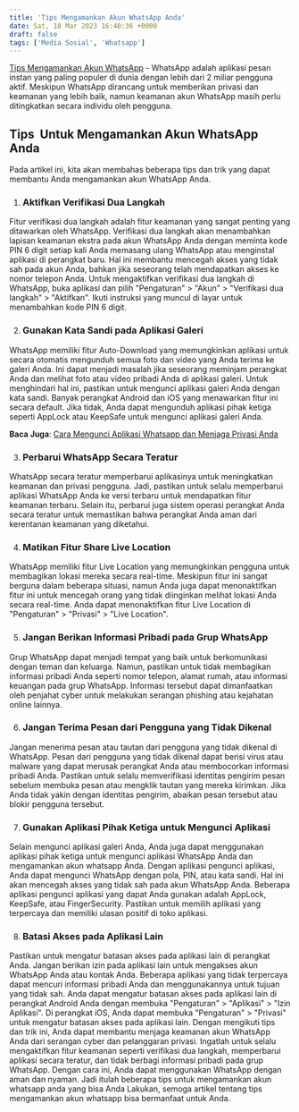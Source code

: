 ```yaml
---
title: 'Tips Mengamankan Akun WhatsApp Anda'
date: Sat, 18 Mar 2023 16:40:36 +0000
draft: false
tags: ['Media Sosial', 'Whatsapp']
---
```


[Tips Mengamankan Akun WhatsApp](https://faq.whatsapp.com/id/android/26000245/?category=5245250) - WhatsApp adalah aplikasi pesan instan yang paling populer di dunia dengan lebih dari 2 miliar pengguna aktif. Meskipun WhatsApp dirancang untuk memberikan privasi dan keamanan yang lebih baik, namun keamanan akun WhatsApp masih perlu ditingkatkan secara individu oleh pengguna.

Tips  Untuk Mengamankan Akun WhatsApp Anda
------------------------------------------

Pada artikel ini, kita akan membahas beberapa tips dan trik yang dapat membantu Anda mengamankan akun WhatsApp Anda.

1.  ### Aktifkan Verifikasi Dua Langkah
    

Fitur verifikasi dua langkah adalah fitur keamanan yang sangat penting yang ditawarkan oleh WhatsApp. Verifikasi dua langkah akan menambahkan lapisan keamanan ekstra pada akun WhatsApp Anda dengan meminta kode PIN 6 digit setiap kali Anda memasang ulang WhatsApp atau menginstal aplikasi di perangkat baru. Hal ini membantu mencegah akses yang tidak sah pada akun Anda, bahkan jika seseorang telah mendapatkan akses ke nomor telepon Anda. Untuk mengaktifkan verifikasi dua langkah di WhatsApp, buka aplikasi dan pilih "Pengaturan" > "Akun" > "Verifikasi dua langkah" > "Aktifkan". Ikuti instruksi yang muncul di layar untuk menambahkan kode PIN 6 digit.

2.  ### Gunakan Kata Sandi pada Aplikasi Galeri
    

WhatsApp memiliki fitur Auto-Download yang memungkinkan aplikasi untuk secara otomatis mengunduh semua foto dan video yang Anda terima ke galeri Anda. Ini dapat menjadi masalah jika seseorang meminjam perangkat Anda dan melihat foto atau video pribadi Anda di aplikasi galeri. Untuk menghindari hal ini, pastikan untuk mengunci aplikasi galeri Anda dengan kata sandi. Banyak perangkat Android dan iOS yang menawarkan fitur ini secara default. Jika tidak, Anda dapat mengunduh aplikasi pihak ketiga seperti AppLock atau KeepSafe untuk mengunci aplikasi galeri Anda.

**Baca Juga**: [Cara Mengunci Aplikasi Whatsapp dan Menjaga Privasi Anda](https://blog.ajiekusumadhany.com/cara-mengunci-aplikasi-whatsapp/)

3.  ### Perbarui WhatsApp Secara Teratur
    

WhatsApp secara teratur memperbarui aplikasinya untuk meningkatkan keamanan dan privasi pengguna. Jadi, pastikan untuk selalu memperbarui aplikasi WhatsApp Anda ke versi terbaru untuk mendapatkan fitur keamanan terbaru. Selain itu, perbarui juga sistem operasi perangkat Anda secara teratur untuk memastikan bahwa perangkat Anda aman dari kerentanan keamanan yang diketahui.

4.  ### Matikan Fitur Share Live Location
    

WhatsApp memiliki fitur Live Location yang memungkinkan pengguna untuk membagikan lokasi mereka secara real-time. Meskipun fitur ini sangat berguna dalam beberapa situasi, namun Anda juga dapat menonaktifkan fitur ini untuk mencegah orang yang tidak diinginkan melihat lokasi Anda secara real-time. Anda dapat menonaktifkan fitur Live Location di "Pengaturan" > "Privasi" > "Live Location".

5.  ### Jangan Berikan Informasi Pribadi pada Grup WhatsApp
    

Grup WhatsApp dapat menjadi tempat yang baik untuk berkomunikasi dengan teman dan keluarga. Namun, pastikan untuk tidak membagikan informasi pribadi Anda seperti nomor telepon, alamat rumah, atau informasi keuangan pada grup WhatsApp. Informasi tersebut dapat dimanfaatkan oleh penjahat cyber untuk melakukan serangan phishing atau kejahatan online lainnya.

6.  ### Jangan Terima Pesan dari Pengguna yang Tidak Dikenal
    

Jangan menerima pesan atau tautan dari pengguna yang tidak dikenal di WhatsApp. Pesan dari pengguna yang tidak dikenal dapat berisi virus atau malware yang dapat merusak perangkat Anda atau membocorkan informasi pribadi Anda. Pastikan untuk selalu memverifikasi identitas pengirim pesan sebelum membuka pesan atau mengklik tautan yang mereka kirimkan. Jika Anda tidak yakin dengan identitas pengirim, abaikan pesan tersebut atau blokir pengguna tersebut.

7.  ### Gunakan Aplikasi Pihak Ketiga untuk Mengunci Aplikasi
    

Selain mengunci aplikasi galeri Anda, Anda juga dapat menggunakan aplikasi pihak ketiga untuk mengunci aplikasi WhatsApp Anda dan mengamankan akun whatsapp Anda. Dengan aplikasi pengunci aplikasi, Anda dapat mengunci WhatsApp dengan pola, PIN, atau kata sandi. Hal ini akan mencegah akses yang tidak sah pada akun WhatsApp Anda. Beberapa aplikasi pengunci aplikasi yang dapat Anda gunakan adalah AppLock, KeepSafe, atau FingerSecurity. Pastikan untuk memilih aplikasi yang terpercaya dan memiliki ulasan positif di toko aplikasi.

8.  ### Batasi Akses pada Aplikasi Lain
    

Pastikan untuk mengatur batasan akses pada aplikasi lain di perangkat Anda. Jangan berikan izin pada aplikasi lain untuk mengakses akun WhatsApp Anda atau kontak Anda. Beberapa aplikasi yang tidak terpercaya dapat mencuri informasi pribadi Anda dan menggunakannya untuk tujuan yang tidak sah. Anda dapat mengatur batasan akses pada aplikasi lain di perangkat Android Anda dengan membuka "Pengaturan" > "Aplikasi" > "Izin Aplikasi". Di perangkat iOS, Anda dapat membuka "Pengaturan" > "Privasi" untuk mengatur batasan akses pada aplikasi lain. Dengan mengikuti tips dan trik ini, Anda dapat membantu menjaga keamanan akun WhatsApp Anda dari serangan cyber dan pelanggaran privasi. Ingatlah untuk selalu mengaktifkan fitur keamanan seperti verifikasi dua langkah, memperbarui aplikasi secara teratur, dan tidak berbagi informasi pribadi pada grup WhatsApp. Dengan cara ini, Anda dapat menggunakan WhatsApp dengan aman dan nyaman. Jadi itulah beberapa tips untuk mengamankan akun whatsapp anda yang bisa Anda Lakukan, semoga artikel tentang tips mengamankan akun whatsapp bisa bermanfaat untuk Anda.